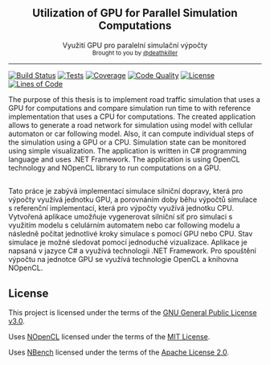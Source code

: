 <h2 align="center">
    Utilization of GPU for Parallel Simulation Computations
</h2>

<div align="center">
    Využití GPU pro paralelní simulační výpočty
</div>

<div align="center">
  <sub>
    Brought to you by <a href="https://github.com/deathkiller">@deathkiller</a>
  </sub>
</div>
<hr/>

[![Build Status](https://img.shields.io/appveyor/ci/deathkiller/traffic-simulation.svg?logo=visual-studio-code&logoColor=ffffff)](https://ci.appveyor.com/project/deathkiller/traffic-simulation)
[![Tests](https://img.shields.io/appveyor/tests/deathkiller/traffic-simulation.svg?compact_message)](https://ci.appveyor.com/project/deathkiller/traffic-simulation/build/tests)
[![Coverage](https://img.shields.io/codecov/c/github/deathkiller/traffic-simulation.svg)](https://codecov.io/gh/deathkiller/traffic-simulation)
[![Code Quality](https://img.shields.io/codacy/grade/374e7485fe0c42d4924fe4a2c151cf3a.svg)](https://www.codacy.com/app/deathkiller/traffic-simulation)
[![License](https://img.shields.io/github/license/deathkiller/traffic-simulation.svg)](https://github.com/deathkiller/traffic-simulation/blob/master/LICENSE)
[![Lines of Code](https://img.shields.io/badge/lines%20of%20code-15k-blue.svg)](https://github.com/deathkiller/traffic-simulation/graphs/code-frequency)


The purpose of this thesis is to implement road traffic simulation that uses
a GPU for computations and compare simulation run time to with reference
implementation that uses a CPU for computations. The created application allows
to generate a road network for simulation using model with cellular automaton
or car following model. Also, it can compute individual steps of the simulation
using a GPU or a CPU. Simulation state can be monitored using simple
visualization. The application is written in C# programming language and uses
.NET Framework. The application is using OpenCL technology and NOpenCL library
to run computations on a GPU.


##
Tato práce je zabývá implementací simulace silniční dopravy, která pro výpočty
využívá jednotku GPU, a porovnáním doby běhu výpočtů simulace s referenční
implementací, která pro výpočty využívá jednotku CPU. Vytvořená aplikace
umožňuje vygenerovat silniční síť pro simulaci s využitím modelu s celulárním
automatem nebo car following modelu a následně počítat jednotlivé kroky
simulace s pomocí GPU nebo CPU. Stav simulace je možné sledovat pomocí
jednoduché vizualizace. Aplikace je napsaná v jazyce C# a využívá technologii
.NET Framework. Pro spouštění výpočtu na jednotce GPU se využívá technologie
OpenCL a knihovna NOpenCL.


## License
This project is licensed under the terms of the [GNU General Public License v3.0](./LICENSE).

Uses [NOpenCL](https://github.com/tunnelvisionlabs/NOpenCL) licensed under the terms of the [MIT License](https://github.com/tunnelvisionlabs/NOpenCL/blob/master/LICENSE.md).

Uses [NBench](https://github.com/petabridge/NBench) licensed under the terms of the [Apache License 2.0](https://github.com/petabridge/NBench/blob/dev/LICENSE).